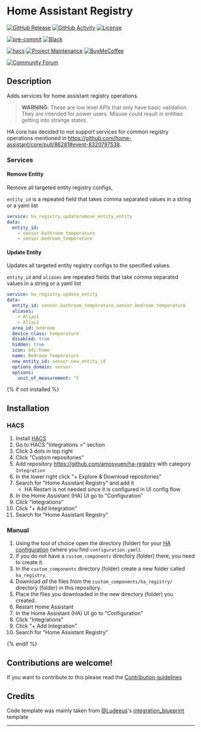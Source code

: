 # Home Assistant Registry

[![GitHub Release][releases-shield]][releases]
[![GitHub Activity][commits-shield]][commits]
[![License][license-shield]](LICENSE)

[![pre-commit][pre-commit-shield]][pre-commit]
[![Black][black-shield]][black]

[![hacs][hacsbadge]][hacs]
[![Project Maintenance][maintenance-shield]][user_profile]
[![BuyMeCoffee][buymecoffeebadge]][buymecoffee]

[![Community Forum][forum-shield]][forum]

## Description

Adds services for home assistant registry operations.

> **WARNING**: These are low level APIs that only have basic validation. They are intended for power users. Misuse could result in entities getting into strange states.

HA core has decided to not support services for common registry operations mentioned in https://github.com/home-assistant/core/pull/86281#event-8320797538.

### Services

#### Remove Entity

Remove all targeted entity registry configs,

`entity_id` is a repeated field that takes comma separated values in a string or a yaml list

```yaml
service: ha_registry.updateremove_entity_entity
data:
  entity_id:
    - sensor.bathroom_temperature
    - sensor.bedroom_temperature
```

#### Update Entity

Updates all targeted entity registry configs to the specified values.

`entity_id` and `aliases` are repeated fields that take comma separated values in a string or a yaml list

```yaml
service: ha_registry.update_entity
data:
  entity_id: sensor.bathroom_temperature,sensor.bedroom_temperature
  aliases:
    - Alias1
    - Alias2
  area_id: bedroom
  device_class: temperature
  disabled: true
  hidden: true
  icon: mdi:home
  name: Bedroom Temperature
  new_entity_id: sensor.new_entity_id
  options_domain: sensor
  options:
    unit_of_measurement: °F
```

{% if not installed %}

## Installation

### HACS

1. Install [HACS](https://hacs.xyz/)
2. Go to HACS "Integrations >" section
3. Click 3 dots in top right
4. Click "Custom repositories"
5. Add repository https://github.com/amosyuen/ha-registry with category `Integration`
6. In the lower right click "+ Explore & Download repositories"
7. Search for "Home Assistant Registry" and add it
   - HA Restart is not needed since it is configured in UI config flow
8. In the Home Assistant (HA) UI go to "Configuration"
9. Click "Integrations"
10. Click "+ Add Integration"
11. Search for "Home Assistant Registry"

### Manual

1. Using the tool of choice open the directory (folder) for your [HA configuration](https://www.home-assistant.io/docs/configuration/) (where you find `configuration.yaml`).
2. If you do not have a `custom_components` directory (folder) there, you need to create it.
3. In the `custom_components` directory (folder) create a new folder called `ha_registry`.
4. Download _all_ the files from the `custom_components/ha_registry/` directory (folder) in this repository.
5. Place the files you downloaded in the new directory (folder) you created.
6. Restart Home Assistant
7. In the Home Assistant (HA) UI go to "Configuration"
8. Click "Integrations"
9. Click "+ Add Integration"
10. Search for "Home Assistant Registry"

{% endif %}

## Contributions are welcome!

If you want to contribute to this please read the [Contribution guidelines](https://github.com/amosyuen/ha-registry/blob/master/CONTRIBUTING.md)

## Credits

Code template was mainly taken from [@Ludeeus](https://github.com/ludeeus)'s [integration_blueprint][integration_blueprint] template

---

[integration_blueprint]: https://github.com/custom-components/integration_blueprint
[black]: https://github.com/psf/black
[black-shield]: https://img.shields.io/badge/code%20style-black-000000.svg?style=for-the-badge
[buymecoffee]: https://paypal.me/amosyuen
[buymecoffeebadge]: https://img.shields.io/badge/buy%20me%20a%20coffee-donate-yellow.svg?style=for-the-badge
[commits-shield]: https://img.shields.io/github/commit-activity/y/amosyuen/ha-registry.svg?style=for-the-badge
[commits]: https://github.com/amosyuen/ha-registry/commits/main
[hacs]: https://hacs.xyz
[hacsbadge]: https://img.shields.io/badge/HACS-Default-orange.svg?style=for-the-badge
[forum-shield]: https://img.shields.io/badge/community-forum-brightgreen.svg?style=for-the-badge
[forum]: https://community.home-assistant.io/
[license-shield]: https://img.shields.io/github/license/amosyuen/ha-registry.svg?style=for-the-badge
[maintenance-shield]: https://img.shields.io/badge/maintainer-%40amosyuen-blue.svg?style=for-the-badge
[pre-commit]: https://github.com/pre-commit/pre-commit
[pre-commit-shield]: https://img.shields.io/badge/pre--commit-enabled-brightgreen?style=for-the-badge
[releases-shield]: https://img.shields.io/github/release/amosyuen/ha-registry.svg?style=for-the-badge
[releases]: https://github.com/amosyuen/ha-registry/releases
[user_profile]: https://github.com/amosyuen
